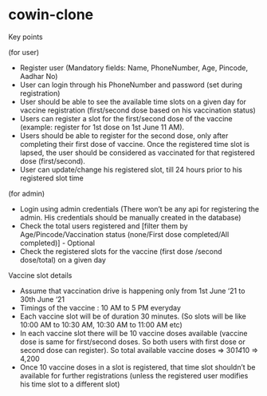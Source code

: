 # cowin-clone

Key points

(for user)

* Register user (Mandatory fields: Name, PhoneNumber, Age, Pincode, Aadhar No)
* User can login through his PhoneNumber and password (set during registration)
* User should be able to see the available time slots on a given day for vaccine registration (first/second dose based on his vaccination status)
* Users can register a slot for the first/second dose of the vaccine (example: register for 1st dose on 1st June 11 AM). 
* Users should be able to register for the second dose, only after completing their first dose of vaccine. Once the registered time slot is lapsed, the user should be    considered as vaccinated for that registered dose (first/second).
* User can update/change his registered slot, till 24 hours prior to his registered slot time

(for admin)

* Login using admin credentials (There won’t be any api for registering the admin. His credentials should be manually created in the database)
* Check the total users registered and [filter them by Age/Pincode/Vaccination status (none/First dose completed/All completed)] - Optional
* Check the registered slots for the vaccine (first dose /second dose/total) on a given day

Vaccine slot details

* Assume that vaccination drive is happening only from 1st June ‘21 to 30th June ‘21
* Timings of the vaccine : 10 AM to 5 PM everyday
* Each vaccine slot will be of duration 30 minutes. (So slots will be like 10:00 AM to 10:30 AM, 10:30 AM to 11:00 AM etc)
* In each vaccine slot there will be 10 vaccine doses available (vaccine dose is same for first/second doses. So both users with first dose or second dose can register).
So total available vaccine doses => 30*14*10 => 4,200
* Once 10 vaccine doses in a slot is registered, that time slot shouldn’t be available for further registrations (unless the registered user modifies his time slot to a different slot)
